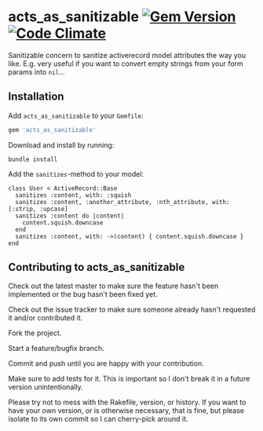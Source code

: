 # acts_as_sanitizable [![Gem Version](https://badge.fury.io/rb/acts_as_sanitizable.svg)](http://badge.fury.io/rb/acts_as_sanitizable) [![Code Climate](https://codeclimate.com/github/chilian/acts_as_sanitizable.png)](https://codeclimate.com/github/chilian/acts_as_sanitizable)

Sanitizable concern to sanitize activerecord model attributes the way you like. E.g. very useful if you want to convert empty strings from your form params into `nil`...  

## Installation

Add `acts_as_sanitizable` to your `Gemfile`:

```ruby
gem 'acts_as_sanitizable'
```

Download and install by running:

```
bundle install
```

Add the `sanitizes`-method to your model:

```
class User < ActiveRecord::Base   
  sanitizes :content, with: :squish
  sanitizes :content, :another_attribute, :nth_attribute, with: [:strip, :upcase]
  sanitizes :content do |content|
    content.squish.downcase
  end
  sanitizes :content, with: ->(content) { content.squish.downcase }
end
```


## Contributing to acts_as_sanitizable

Check out the latest master to make sure the feature hasn't been implemented or the bug hasn't been fixed yet.

Check out the issue tracker to make sure someone already hasn't requested it and/or contributed it.

Fork the project.

Start a feature/bugfix branch.

Commit and push until you are happy with your contribution.

Make sure to add tests for it. This is important so I don't break it in a future version unintentionally.

Please try not to mess with the Rakefile, version, or history. If you want to have your own version, or is otherwise necessary, that is fine, but please isolate to its own commit so I can cherry-pick around it.
